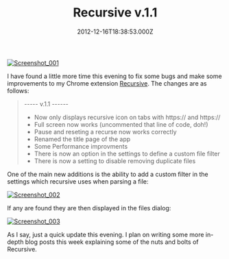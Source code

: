 ﻿---
coverImage: /images/fallback-post-header.png
date: "2012-12-16T18:38:53.000Z"
tags:
  - chrome
  - crawler
  - extension
  - html
  - javascript
  - recursing
  - spider
  - tool
  - typescript
  - update
title: Recursive v.1.1
oldUrl: /recursive/recursive-v-1-1
---

[![Screenshot_001](https://www.mikecann.blog/wp-content/uploads/2012/12/Screenshot_001-1024x423.png)](/posts/recursive-v-1-1/attachment/screenshot_001/)

I have found a little more time this evening to fix some bugs and make some improvements to my Chrome extension [Recursive](https://chrome.google.com/webstore/detail/recursive/hbgbcmcmpiiciafmolmoapfgegbhbmcc?hl=en). The changes are as follows:

<!-- more -->

> ----- v.1.1 ------
>
> - Now only displays recursive icon on tabs with https:// and https://
> - Full screen now works (uncommented that line of code, doh!)
> - Pause and reseting a recurse now works correctly
> - Renamed the title page of the app
> - Some Performance improvments
> - There is now an option in the settings to define a custom file filter
> - There is now a setting to disable removing duplicate files

One of the main new additions is the ability to add a custom filter in the settings which recursive uses when parsing a file:

[![Screenshot_002](https://www.mikecann.blog/wp-content/uploads/2012/12/Screenshot_002.png)](/posts/recursive-v-1-1/attachment/screenshot_002/)

If any are found they are then displayed in the files dialog:

[![Screenshot_003](https://www.mikecann.blog/wp-content/uploads/2012/12/Screenshot_003.png)](/posts/recursive-v-1-1/attachment/screenshot_003/)

As I say, just a quick update this evening. I plan on writing some more in-depth blog posts this week explaining some of the nuts and bolts of Recursive.
